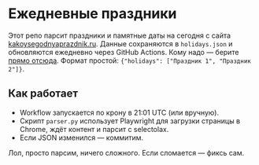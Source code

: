 # Ежедневные праздники

Этот репо парсит праздники и памятные даты на сегодня с сайта [kakoysegodnyaprazdnik.ru](https://kakoysegodnyaprazdnik.ru/). Данные сохраняются в `holidays.json` и обновляются ежедневно через GitHub Actions. Кому надо — берите [прямо отсюда](https://raw.githubusercontent.com/holidaystoday/now/refs/heads/main/holidays.json). Формат простой: `{"holidays": ["Праздник 1", "Праздник 2"]}`.

## Как работает
- Workflow запускается по крону в 21:01 UTC (или вручную).
- Скрипт `parser.py` использует Playwright для загрузки страницы в Chrome, ждёт контент и парсит с selectolax.
- Если JSON изменился — коммитим.

Лол, просто парсим, ничего сложного. Если сломается — фиксь сам.
